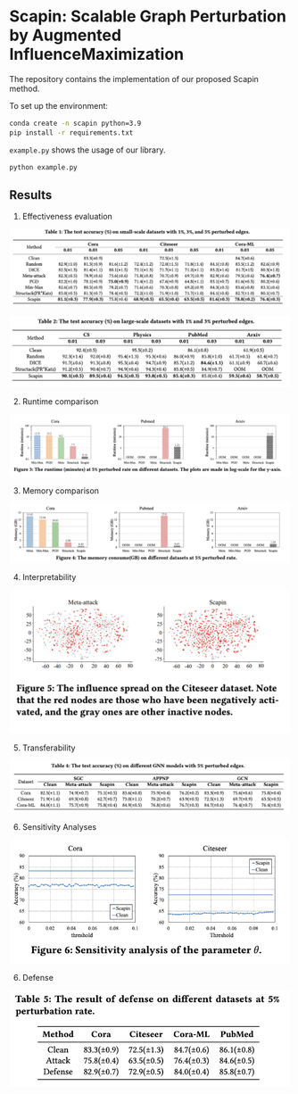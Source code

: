 # Scapin: Scalable Graph Perturbation by Augmented InfluenceMaximization

The repository contains the implementation of our proposed Scapin method.

To set up the environment:

```bash
conda create -n scapin python=3.9
pip install -r requirements.txt
```

`example.py` shows the usage of our library.

```bash
python example.py
```

## Results

1. Effectiveness evaluation

![image-20221014204334860](fig/effectiveness1.png)

![image-20221014204348834](fig/effectiveness2.png)

2. Runtime comparison

![image-20221014204407649](fig/runtime.png)

3. Memory comparison

![image-20221014204419576](fig/memory.png)

4. Interpretability

![image-20221014204500189](fig/interpretability.png)

5. Transferability

![image-20221014204447423](fig/transferability.png)

6. Sensitivity Analyses

![image-20221014204535325](fig/sensitivity.png)

6. Defense

![image-20221014204544589](fig/defense.png)


